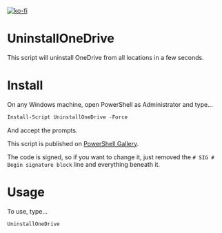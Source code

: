 [![ko-fi](https://ko-fi.com/img/githubbutton_sm.svg)](https://ko-fi.com/asheroto)

# UninstallOneDrive

This script will uninstall OneDrive from all locations in a few seconds.

# Install
On any Windows machine, open PowerShell as Administrator and type...

```powershell
Install-Script UninstallOneDrive -Force
```

And accept the prompts.

This script is published on  [PowerShell Gallery](https://www.powershellgallery.com/packages/UninstallOneDrive).

The code is signed, so if you want to change it, just removed the  `# SIG # Begin signature block`  line and everything beneath it.

# Usage
To use, type...

```powershell
UninstallOneDrive
```